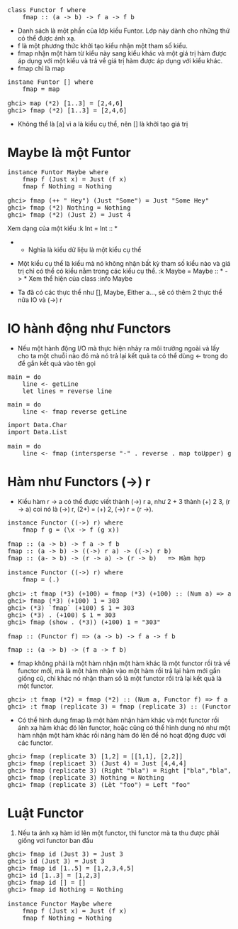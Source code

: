 <pre>
class Functor f where
    fmap :: (a -> b) -> f a -> f b
</pre>

- Danh sách là một phần của lớp kiều Funtor. Lớp này dành cho những thứ có thể được ánh xạ.
- f là một phương thức khởi tạo kiểu nhận một tham số kiểu.
- fmap nhận một hàm từ kiểu này sang kiểu khác và một giá trị hàm được áp dụng với một kiểu và trả về giá trị hàm được áp dụng với kiểu khác.
- fmap chỉ là map

<pre>
instane Funtor [] where
    fmap = map

ghci> map (*2) [1..3] = [2,4,6]
ghci> fmap (*2) [1..3] = [2,4,6]
</pre>

- Không thể là [a] vì a là kiểu cụ thể, nên [] là khởi tạo giá trị

# Maybe là một Funtor

<pre>
instance Funtor Maybe where
    fmap f (Just x) = Just (f x)
    fmap f Nothing = Nothing

ghci> fmap (++ " Hey") (Just "Some") = Just "Some Hey"
ghci> fmap (*2) Nothing = Nothing
ghci> fmap (*2) (Just 2) = Just 4
</pre>

Xem dạng của một kiểu
:k Int = Int :: *
- * Nghĩa là kiểu dữ liệu là một kiểu cụ thể
- Một kiểu cụ thể là kiểu mà nó không nhận bất kỳ tham số kiểu nào và giá trị chỉ có thể có kiểu nằm trong các kiểu cụ thể.
:k Maybe = Maybe :: * -> *
Xem thể hiện của class
:info Maybe


- Ta đã có các thực thể như [], Maybe, Either a..., sẽ có thêm 2 thực thể nữa IO và (->) r

# IO hành động như Functors

- Nếu một hành động I/O mà thực hiện nhảy ra môi trường ngoài và lấy cho ta một chuỗi nào đó mà nó trả lại kết quả ta có thể dùng <- trong do để gắn kết quả vào tên gọi

<pre>
main = do
    line <- getLine
    let lines = reverse line
</pre>

<pre>
main = do
    line <- fmap reverse getLine
</pre>

<pre>
import Data.Char
import Data.List

main = do
    line <- fmap (intersperse "-" . reverse . map toUpper) getLine
</pre>

# Hàm như Functors (->) r

- Kiểu hàm r -> a có thể được viết thành (->) r a, như 2 + 3 thành (+) 2 3, (r -> a) coi nó là (->) r, (2+) = (+) 2, (->) r = (r ->).

<pre>
instance Functor ((->) r) where
    fmap f g = (\x -> f (g x))

fmap :: (a -> b) -> f a -> f b
fmap :: (a -> b) -> ((->) r a) -> ((->) r b)
fmap :: (a- > b) -> (r -> a) -> (r -> b)   => Hàm hợp

instance Functor ((->) r) where
    fmap = (.)

ghci> :t fmap (*3) (+100) = fmap (*3) (+100) :: (Num a) => a -> a
ghci> fmap (*3) (+100) 1 = 303
ghci> (*3) `fmap` (+100) $ 1 = 303
ghci> (*3) . (+100) $ 1 = 303
ghci> fmap (show . (*3)) (+100) 1 = "303"    

fmap :: (Functor f) => (a -> b) -> f a -> f b
</pre>

<pre>
fmap :: (a -> b) -> (f a -> f b)
</pre>

- fmap không phải là một hàm nhận một hàm khác là một functor rồi trả về functor mới, mà là một hàm nhận vào một hàm rồi trả lại hàm mới gần giống cũ, chỉ khác nó nhận tham số là một functor rồi trả lại kết quả là một functor.

<pre>
ghci> :t fmap (*2) = fmap (*2) :: (Num a, Functor f) => f a -> f a
ghci> :t fmap (replicate 3) = fmap (replicate 3) :: (Functor f) => f a -> f [a]
</pre>

- Có thể hình dung fmap là một hàm nhận hàm khác và một functor rồi ánh xạ hàm khác đó lên functor, hoặc cũng có thể hình dung nó như một hàm nhận một hàm khác rồi nâng hàm đó lên để nó hoạt động được với các functor.

<pre>
ghci> fmap (replicate 3) [1,2] = [[1,1], [2,2]]
ghci> fmap (replicaet 3) (Just 4) = Just [4,4,4]
ghci> fmap (replicate 3) (Right "bla") = Right ["bla","bla","bla"]
ghci> fmap (replicate 3) Nothing = Nothing
ghci> fmap (replicate 3) (Lèt "foo") = Left "foo"
</pre>

# Luật Functor

1. Nếu ta ánh xạ hàm id lên một functor, thì functor mà ta thu được phải giống vơi functor ban đầu

<pre>
ghci> fmap id (Just 3) = Just 3
ghci> id (Just 3) = Just 3
ghci> fmap id [1..5] = [1,2,3,4,5]
ghci> id [1..3] = [1,2,3]
ghci> fmap id [] = []
ghci> fmap id Nothing = Nothing

instance Functor Maybe where
    fmap f (Just x) = Just (f x)
    fmap f Nothing = Nothing
</pre>
